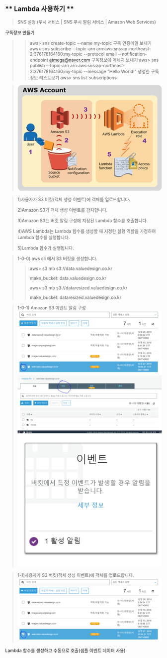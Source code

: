 ** Lambda 사용하기 ** 
-----

>SNS 설정 (푸시 서비스 | SNS 푸시 알림 서비스 | Amazon Web Services)

구독정보 만들기
>> aws> sns create-topic --name my-topic
구독 인증메일 보내기
>> aws> sns subscribe --topic-arn arn:aws:sns:ap-northeast-2:376178164160:my-topic --protocol email --notification-endpoint atmega@naver.com
구독정보에 메세지 보내기
>> aws> sns publish --topic-arn arn:aws:sns:ap-northeast-2:376178164160:my-topic --message "Hello World!" 
생성한 구독정보 리스트보기
>> aws> sns list-subscriptions



> ![메뉴](https://github.com/dockerdongjin/aws-network-examples/blob/master/case14/images/img00.png)

> 1)사용자가 S3 버킷(객체 생성 이벤트)에 객체를 업로드합니다.
>
> 2)Amazon S3가 객체 생성 이벤트를 감지합니다.
>
> 3)Amazon S3는 버킷 알림 구성에 지정된 Lambda 함수를 호출합니다.
>
> 4)AWS Lambda는 Lambda 함수를 생성할 때 지정한 실행 역할을 가정하여 Lambda 함수를 실행합니다.
>
> 5)Lambda 함수가 실행됩니다.



> 1-0-0) aws cli 에서 S3 버킷을 생성합니다.
>> aws> s3 mb s3://data.valuedesign.co.kr
>>
>> make_bucket: data.valuedesign.co.kr
>>
>> aws> s3 mb s3://dataresized.valuedesign.co.kr
>>
>> make_bucket: dataresized.valuedesign.co.kr


> 1-0-1) Amazon S3 이벤트 알림 구성
> ![메뉴](https://github.com/dockerdongjin/aws-network-examples/blob/master/case14/images/img02.png)
> ![메뉴](https://github.com/dockerdongjin/aws-network-examples/blob/master/case14/images/img03.png)
> ![메뉴](https://github.com/dockerdongjin/aws-network-examples/blob/master/case14/images/img04.png)


> 1-1)사용자가 S3 버킷(객체 생성 이벤트)에 객체를 업로드합니다.
> ![메뉴](https://github.com/dockerdongjin/aws-network-examples/blob/master/case14/images/img02.png)


Lambda 함수를 생성하고 수동으로 호출(샘플 이벤트 데이터 사용)